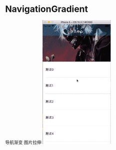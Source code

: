 # NavigationGradient
导航渐变 图片拉伸
![image](https://github.com/1047800338/NavigationGradient/blob/master/默认Gif.gif)
